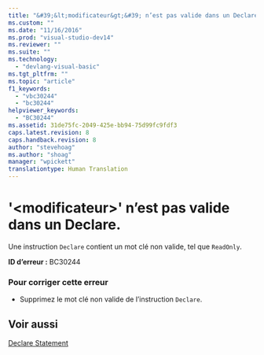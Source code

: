 ```yaml
---
title: "&#39;&lt;modificateur&gt;&#39; n’est pas valide dans un Declare. | Microsoft Docs"
ms.custom: ""
ms.date: "11/16/2016"
ms.prod: "visual-studio-dev14"
ms.reviewer: ""
ms.suite: ""
ms.technology: 
  - "devlang-visual-basic"
ms.tgt_pltfrm: ""
ms.topic: "article"
f1_keywords: 
  - "vbc30244"
  - "bc30244"
helpviewer_keywords: 
  - "BC30244"
ms.assetid: 31de75fc-2049-425e-bb94-75d99fc9fdf3
caps.latest.revision: 8
caps.handback.revision: 8
author: "stevehoag"
ms.author: "shoag"
manager: "wpickett"
translationtype: Human Translation
---
```

# &#39;&lt;modificateur&gt;&#39; n’est pas valide dans un Declare.
Une instruction `Declare` contient un mot clé non valide, tel que `ReadOnly`.  
  
 **ID d’erreur :** BC30244  
  
### Pour corriger cette erreur  
  
-   Supprimez le mot clé non valide de l’instruction `Declare`.  
  
## Voir aussi  
 [Declare Statement](../../visual-basic/language-reference/statements/declare-statement.md)